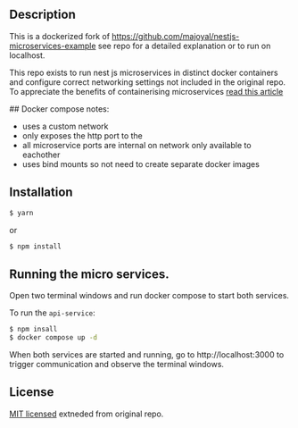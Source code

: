## Description

This is a dockerized fork of https://github.com/majoyal/nestjs-microservices-example see repo for a detailed explanation or to run on localhost.

This repo exists to run nest js microservices in distinct docker containers and configure correct networking settings not included in the original repo. To appreciate the benefits of containerising microservices [read this article](https://blog.dreamfactory.com/what-are-containerized-microservices/)

## Docker compose notes: 

- uses a custom network
- only exposes the http port to the 
- all microservice ports are internal on network only available to eachother
- uses bind mounts so not need to create separate docker images

## Installation

```bash
$ yarn
```

or

```bash
$ npm install
```

## Running the micro services.
Open two terminal windows and run docker compose to start both services.

To run the `api-service`:
```bash
$ npm insall
$ docker compose up -d
```

When both services are started and running, go to http://localhost:3000 to trigger communication and observe the terminal windows. 

## License

[MIT licensed](LICENSE) extneded from original repo.
